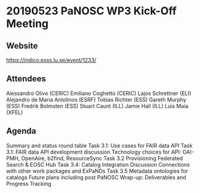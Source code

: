 # 20190523 PaNOSC WP3 Kick-Off Meeting

## Website
https://indico.esss.lu.se/event/1233/

## Attendees

Alessandro Olivo (CERIC)
Emiliano Coghetto (CERIC) 
Lajos Schrettner (ELI)
Alejandro de Maria Antolinos (ESRF)
Tobias Richter (ESS)
Gareth Murphy (ESS)
Fredrik Bolmsten (ESS)
Stuart Caunt (ILL)
Jamie Hall (ILL)
Luis Maia (XFEL)

## Agenda

Summary and status round table
Task 3.1: Use cases for FAIR data API
Task 3.1: FAIR data API development discussion
Technology choices for API: OAI-PMH, OpenAire, b2find, ResourceSync
Task 3.2 Provisioning Federated Search & EOSC Hub
Task 3.4: Catalog Integration Discussion
Connections with other work packages and ExPaNDs
Task 3.5 Metadata ontologies for catalogs
Future plans including post PaNOSC
Wrap-up: Deliverables and Progress Tracking
